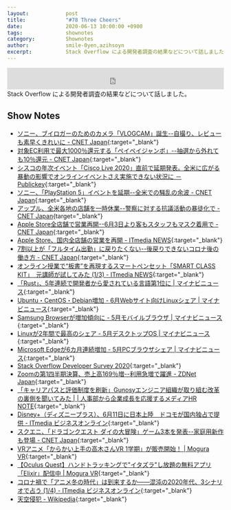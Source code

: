 ```yaml
---
layout:            post
title:             "#78 Three Cheers"
date:              2020-06-13 10:00:00 +0900
tags:              shownotes
category:          Shownotes
author:            smile-0yen,azihsoyn
excerpt:           Stack Overflow による開発者調査の結果などについて話しました。
---
```

<iframe width="100%" height="50" scrolling="no" frameborder="no" src="https://w.soundcloud.com/player/?url=https%3A//api.soundcloud.com/tracks/839473093&color=%23ff5500&auto_play=false&hide_related=false&show_comments=false&show_user=true&show_reposts=false&show_teaser=false&visual=false&show_artwork=false&default_height=75"></iframe>
Stack Overflow による開発者調査の結果などについて話しました。

## Show Notes
- [ソニー、ブイロガーのためのカメラ「VLOGCAM」誕生\-\-自撮り、レビューも素早くきれいに \- CNET Japan](https://japan.cnet.com/article/35154352/){:target="_blank"}
- [対象EC利用で最大1000％還元する「ペイペイジャンボ」\-\-抽選から外れても10％還元 \- CNET Japan](https://japan.cnet.com/article/35154627/){:target="_blank"}
- [シスコの年次イベント「Cisco Live 2020」直前で延期発表。全米に広がる暴動の影響でオンラインイベントさえ実施できない状況に － Publickey](https://www.publickey1.jp/blog/20/cisco_live_2020.html){:target="_blank"}
- [ソニー、「PlayStation 5」イベントを延期\-\-全米での騒乱の余波 \- CNET Japan](https://japan.cnet.com/article/35154653/){:target="_blank"}
- [アップル、全米各地の店舗を一時休業\-\-警察に対する抗議活動の暴徒化で \- CNET Japan](https://japan.cnet.com/article/35154665/){target="_blank"}
- [Apple Store全店舗で営業再開\-\-6月3日より客もスタッフもマスク着用で \- CNET Japan](https://japan.cnet.com/article/35154619/){:target="_blank"}
- [Apple Store、国内全店舗の営業を再開 \- ITmedia NEWS](https://www.itmedia.co.jp/news/articles/2006/03/news119.html){:target="_blank"}
- [7割以上が「フルタイム出勤」に戻りたくない\-\-後戻りできないコロナ後の働き方 \- CNET Japan](https://japan.cnet.com/article/35154190/){:target="_blank"}
- [オンライン授業で“板書”を再現するスマートペンセット「SMART CLASS KIT」　元講師が試してみた \(1/3\) \- ITmedia NEWS](https://www.itmedia.co.jp/news/articles/2006/03/news082.html){:target="_blank"}
- [「Rust」、5年連続で開発者から愛されている言語第1位に \| マイナビニュース](https://news.mynavi.jp/article/20200601-1045348/){:target="_blank"}
- [Ubuntu・CentOS・Debian増加 \- 6月Webサイト向けLinuxシェア \| マイナビニュース](https://news.mynavi.jp/article/20200602-1046722/){:target="_blank"}
- [Samsung Browserが増加傾向に \- 5月モバイルブラウザ \| マイナビニュース](https://news.mynavi.jp/article/20200602-1047212/){:target="_blank"}
- [Linuxが2年間で最高のシェア \- 5月デスクトップOS \| マイナビニュース](https://news.mynavi.jp/article/20200602-1046662/){:target="_blank"}
- [Microsoft Edgeが6カ月連続増加 \- 5月PCブラウザシェア \| マイナビニュース](https://news.mynavi.jp/article/20200602-1046668/){:target="_blank"}
- [Stack Overflow Developer Survey 2020](https://insights.stackoverflow.com/survey/2020){:target="_blank"}
- [Zoomの第1四半期決算、売上高169％増\-\-利用急増で躍進 \- ZDNet Japan](https://japan.zdnet.com/article/35154731/){:target="_blank"}
- [「キャリアパスと評価制度を刷新」Gunosyエンジニア組織が取り組む改革の裏側を聞いてみた \| \| 人事部から企業成長を応援するメディアHR NOTE](https://hrnote.jp/contents/soshiki-gunosy-0525/){:target="_blank"}
- [Disney\+（ディズニープラス）、6月11日に日本上陸　ドコモが国内独占で提供 \- ITmedia ビジネスオンライン](https://www.itmedia.co.jp/business/articles/2006/01/news125.html){:target="_blank"}
- [スクエニ、「ドラゴンクエスト ダイの大冒険」ゲーム3本を発表\-\-家庭用新作も登場 \- CNET Japan](https://japan.cnet.com/article/35154441/){:target="_blank"}
- [VRアニメ「からかい上手の高木さんVR 1学期」が販売開始！ \| Mogura VR](https://www.moguravr.com/takagisan-vr/){:target="_blank"}
- [【Oculus Quest】ハンドトラッキングで"イタズラ"し放題の無料アプリ「Elixir」配信中 \| Mogura VR](https://www.moguravr.com/magnopus-elixir/){:target="_blank"}
- [コロナ禍で「アニメ冬の時代」は到来するか――混沌の2020年代、3シナリオで占う \(1/4\) \- ITmedia ビジネスオンライン](https://www.itmedia.co.jp/business/articles/2006/02/news029.html){:target="_blank"}
- [天空侵犯 \- Wikipedia](https://ja.wikipedia.org/wiki/%E5%A4%A9%E7%A9%BA%E4%BE%B5%E7%8A%AF){:target="_blank"}
